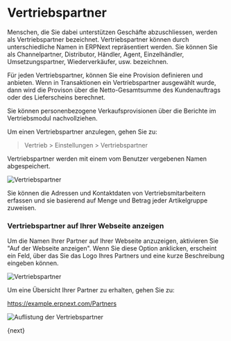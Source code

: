 <!-- add-breadcrumbs -->
# Vertriebspartner


Menschen, die Sie dabei unterstützen Geschäfte abzuschliessen, werden als Vertriebspartner bezeichnet. Vertriebspartner können durch unterschiedliche Namen in ERPNext repräsentiert werden. Sie können Sie als Channelpartner, Distributor, Händler, Agent, Einzelhändler, Umsetzungspartner, Wiederverkäufer, usw. bezeichnen.

Für jeden Vertriebspartner, können Sie eine Provision definieren und anbieten. Wenn in Transaktionen ein Vertriebspartner ausgewählt wurde, dann wird die Provison über die Netto-Gesamtsumme des Kundenauftrags oder des Lieferscheins berechnet.

Sie können personenbezogene Verkaufsprovisionen über die Berichte im Vertriebsmodul nachvollziehen.

Um einen Vertriebspartner anzulegen, gehen Sie zu:

> Vertrieb > Einstellungen > Vertriebspartner

Vertriebspartner werden mit einem vom Benutzer vergebenen Namen abgespeichert.

<img class="screenshot" alt="Vertriebspartner" src="{{docs_base_url}}/assets/img/selling/sales-partner.png">

Sie können die Adressen und Kontaktdaten von Vertriebsmitarbeitern erfassen und sie basierend auf Menge und Betrag jeder Artikelgruppe zuweisen.

### Vertriebspartner auf Ihrer Webseite anzeigen

Um die Namen Ihrer Partner auf Ihrer Webseite anzuzeigen, aktivieren Sie "Auf der Webseite anzeigen". Wenn Sie diese Option anklicken, erscheint ein Feld, über das Sie das Logo Ihres Partners und eine kurze Beschreibung eingeben können.

<img class="screenshot" alt="Vertriebspartner" src="{{docs_base_url}}/assets/img/selling/sales-partner-website.png">

Um eine Übersicht Ihrer Partner zu erhalten, gehen Sie zu:

https://example.erpnext.com/Partners

<img class="screenshot" alt="Auflistung der Vertriebspartner" src="{{docs_base_url}}/assets/img/crm/sales-partner-listing.png">


{next}
